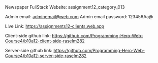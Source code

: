 Newspaper FullStack Website: assignment12_category_013 

Admin email: adminemail@web.com
Admin email password: 123456Aa@

Live Link: https://assignments12-clients.web.app

Client-side github link: https://github.com/Programming-Hero-Web-Course4/b10a12-client-side-raselm282

Server-side github link: https://github.com/Programming-Hero-Web-Course4/b10a12-server-side-raselm282